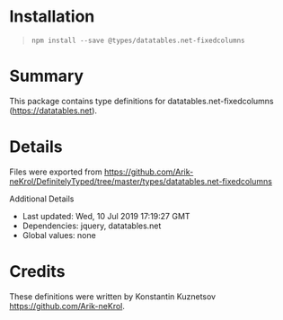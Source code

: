 # Installation
> `npm install --save @types/datatables.net-fixedcolumns`

# Summary
This package contains type definitions for datatables.net-fixedcolumns (https://datatables.net).

# Details
Files were exported from https://github.com/Arik-neKrol/DefinitelyTyped/tree/master/types/datatables.net-fixedcolumns

Additional Details
 * Last updated: Wed, 10 Jul 2019 17:19:27 GMT
 * Dependencies: jquery, datatables.net
 * Global values: none

# Credits
These definitions were written by Konstantin Kuznetsov <https://github.com/Arik-neKrol>.
